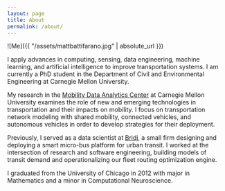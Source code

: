```yaml
---
layout: page
title: About
permalink: /about/
---
```


![Me]({{ "/assets/mattbattifarano.jpg" | absolute_url }})

I apply advances in computing, sensing, data engineering, machine learning, and artificial intelligence to improve transportation systems. I am currently a PhD student in the Department of Civil and Environmental Engineering at Carnegie Mellon University.

My research in the [Mobility Data Analytics Center](http://mac.heinz.cmu.edu/) at Carnegie Mellon University examines the role of new and emerging technologies in transportation and their impacts on mobility. I focus on transportation network modeling with shared mobility, connected vehicles, and autonomous vehicles in order to develop strategies for their deployment.

Previously, I served as a data scientist at [Bridj](http://www.bridj.com/), a small firm designing and deploying a smart micro-bus platform for urban transit. I worked at the intersection of research and software engineering, building models of transit demand and operationalizing our fleet routing optimization engine.

I graduated from the University of Chicago in 2012 with major in Mathematics and a minor in Computational Neuroscience.
